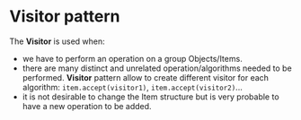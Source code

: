# Visitor pattern

The **Visitor** is used when:
- we have to perform an operation on a group Objects/Items.
- there are many distinct and unrelated operation/algorithms needed to be performed. **Visitor** pattern allow to create different visitor for each algorithm: `item.accept(visitor1)`, `item.accept(visitor2)`...
- it is not desirable to change the Item structure but is very probable to have a new operation to be added.